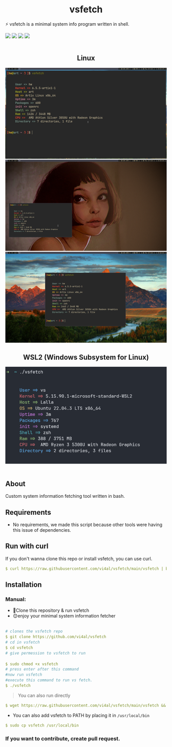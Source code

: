 <div align="center">
  
<h1> vsfetch</h1>
</div>
<p>⚡ vsfetch is a minimal system info program written in shell.
</p>
<img src="https://img.shields.io/github/stars/vi4al/vsfetch?color=e57474&labelColor=1e2528&style=for-the-badge">
<img src="https://img.shields.io/github/issues/vi4al/vsfetch?color=67b0e8&labelColor=1e2528&style=for-the-badge">
<img src="https://img.shields.io/static/v1?label=license&message=MIT&color=8ccf7e&labelColor=1e2528&style=for-the-badge">
<img src="https://img.shields.io/github/forks/vi4al/vsfetch?color=e5c76b&labelColor=1e2528&style=for-the-badge">
<br>
<br>





<div align="center">



<h2>Linux</h2>


<img src="./screenshot/IMG_20231020_112744_785.png">
<br>
<img src="./screenshot/IMG_20231020_112748_214.png">
<br>
<img src="./screenshot/IMG_20231020_112747_140.png">
<br>

<h2>WSL2 (Windows Subsystem for Linux)</h2>

<img src="./screenshot/Screenshot 2023-10-19 195917.png">
<br>
</div>
<br>

## About

Custom system information fetching tool written in bash.

## Requirements
- No requirements, we made this script because other tools were having this issue of dependencies.

## Run with curl

If you don't wanna clone this repo or install vsfetch, you can use curl.

```yaml
$ curl https://raw.githubusercontent.com/vi4al/vsfetch/main/vsfetch | bash
```

## Installation
### Manual:
- 🔭Clone this repository & run vsfetch
- 😊enjoy your minimal system information fetcher
  
  
  
```yaml

# clones the vsfetch repo
$ git clone https://github.com/vi4al/vsfetch
# cd in vsfetch
$ cd vsfetch
# give permession to vsfetch to run 
  
$ sudo chmod +x vsfetch
# press enter after this command 
#now run vsfetch
#execute this command to run vs fetch.
$ ./vsfetch
```



> You can also run directly

```yaml
$ wget https://raw.githubusercontent.com/vi4al/vsfetch/main/vsfetch && chmod +x vsfetch
```

- You can also add vsfetch to PATH by placing it in `/usr/local/bin`

```yaml
$ sudo cp vsfetch /usr/local/bin
```

### If you want to contribute, create pull request.
